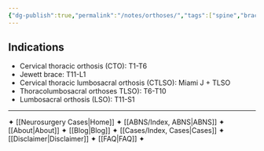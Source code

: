 ```yaml
---
{"dg-publish":true,"permalink":"/notes/orthoses/","tags":["spine","brace"],"created":"2023-05-27T13:12:19.000-07:00","updated":"2023-10-18T21:08:52.096-07:00"}
---
```



## Indications

-   Cervical thoracic orthosis (CTO): T1-T6
-   Jewett brace: T11-L1
-   Cervical thoracic lumbosacral orthosis (CTLSO): Miami J + TLSO
-   Thoracolumbosacral orthoses TLSO): T6-T10
-   Lumbosacral orthosis (LSO): T11-S1

---

✦  [[Neurosurgery Cases\|Home]] ✦  [[ABNS/Index, ABNS\|ABNS]]  ✦  [[About\|About]]  ✦  [[Blog\|Blog]]  ✦  [[Cases/Index, Cases\|Cases]]  ✦  [[Disclaimer\|Disclaimer]]  ✦  [[FAQ\|FAQ]]  ✦

